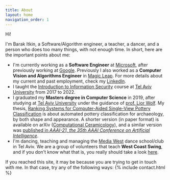 ```yaml
---
title: About
layout: home
navigation_order: 1
---
```

Hi!

I'm Barak Itkin, a Software/Algorithm engineer, a teacher, a dancer, and a person who does too many things, with not enough time. In short, here are the important points about me:

* I'm currently working as a **Software Engineer** at [Microsoft](https://www.microsoft.com/), after previously working at [Google](https://www.google.com). Previously I also
  worked as a **Computer Vision and Algorithms Engineer** in [Magic Leap](https://www.magicleap.com). For more details about my current and past employment, check my [LinkedIn](https://www.linkedin.com/in/barakitkin/).
* I taught the [Introduction to Information Security](https://infosec.cs.tau.ac.il/) course at
  [Tel Aviv University](https://www.tau.ac.il) from 2017 to 2022.
* I graduated my **Masters degree in Computer Science** in 2019, after studying at
  [Tel Aviv University](https://www.tau.ac.il) under the guidance of [prof. Lior Wolf](https://www.cs.tau.ac.il/~wolf/).
  My thesis, [Ranking Systems for Computer-Aided Single-View Pottery Classification](https://tau.primo.exlibrisgroup.com/permalink/972TAU_INST/quev9q/alma9933001299604146)
  is about automated pottery classification for archaeology, by both shape and appearance. A shorter version (in
  paper format) is available on arXiv ([Computational Ceramicology](https://arxiv.org/abs/1911.09960)), and a similar
  version was [published in _AAAI-21, the 35th AAAI Conference on Artificial Intelligence_](https://ojs.aaai.org/index.php/AAAI/article/view/17740).
* I'm dancing, teaching and managing the [Media West](https://www.facebook.com/groups/186049541552575/) dance
  school/club in Tel Aviv. We are a group of volunteers that teach **West Coast Swing**, and if you don't know what
  that is, you really should take a look [here](https://www.youtube.com/results?search_query=west+coast+swing+jack+and+jill).

If you reached this site, it may be because you are trying to get in touch with me. In that case, try any of the following ways:
{% include contact.html %}


